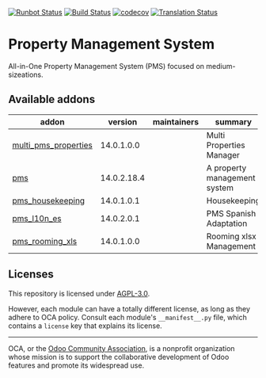 [![Runbot Status](https://runbot.odoo-community.org/runbot/badge/flat/293/14.0.svg)](https://runbot.odoo-community.org/runbot/repo/github-com-oca-pms-293)
[![Build Status](https://travis-ci.com/OCA/pms.svg?branch=14.0)](https://travis-ci.com/OCA/pms)
[![codecov](https://codecov.io/gh/OCA/pms/branch/14.0/graph/badge.svg)](https://codecov.io/gh/OCA/pms)
[![Translation Status](https://translation.odoo-community.org/widgets/pms-14-0/-/svg-badge.svg)](https://translation.odoo-community.org/engage/pms-14-0/?utm_source=widget)

<!-- /!\ do not modify above this line -->

# Property Management System

All-in-One Property Management System (PMS) focused on medium-sizeations.

<!-- /!\ do not modify below this line -->

<!-- prettier-ignore-start -->

[//]: # (addons)

Available addons
----------------
addon | version | maintainers | summary
--- | --- | --- | ---
[multi_pms_properties](multi_pms_properties/) | 14.0.1.0.0 |  | Multi Properties Manager
[pms](pms/) | 14.0.2.18.4 |  | A property management system
[pms_housekeeping](pms_housekeeping/) | 14.0.1.0.1 |  | Housekeeping
[pms_l10n_es](pms_l10n_es/) | 14.0.2.0.1 |  | PMS Spanish Adaptation
[pms_rooming_xls](pms_rooming_xls/) | 14.0.1.0.0 |  | Rooming xlsx Management

[//]: # (end addons)

<!-- prettier-ignore-end -->

## Licenses

This repository is licensed under [AGPL-3.0](LICENSE).

However, each module can have a totally different license, as long as they adhere to OCA
policy. Consult each module's `__manifest__.py` file, which contains a `license` key
that explains its license.

----

OCA, or the [Odoo Community Association](http://odoo-community.org/), is a nonprofit
organization whose mission is to support the collaborative development of Odoo features
and promote its widespread use.
